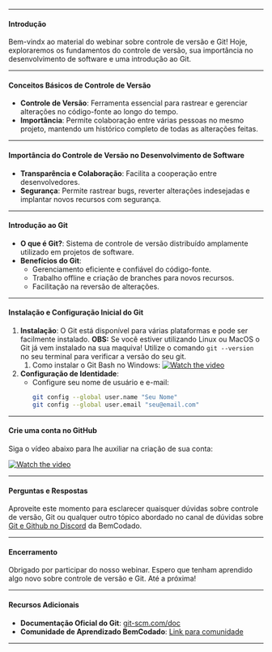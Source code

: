 
---
#### Introdução

Bem-vindx ao material do webinar sobre controle de versão e Git! Hoje, exploraremos os fundamentos do controle de versão, sua importância no desenvolvimento de software e uma introdução ao Git.

---

#### Conceitos Básicos de Controle de Versão

- **Controle de Versão**: Ferramenta essencial para rastrear e gerenciar alterações no código-fonte ao longo do tempo.
- **Importância**: Permite colaboração entre várias pessoas no mesmo projeto, mantendo um histórico completo de todas as alterações feitas.

---

#### Importância do Controle de Versão no Desenvolvimento de Software

- **Transparência e Colaboração**: Facilita a cooperação entre desenvolvedores.
- **Segurança**: Permite rastrear bugs, reverter alterações indesejadas e implantar novos recursos com segurança.

---

#### Introdução ao Git

- **O que é Git?**: Sistema de controle de versão distribuído amplamente utilizado em projetos de software.
- **Benefícios do Git**:
  - Gerenciamento eficiente e confiável do código-fonte.
  - Trabalho offline e criação de branches para novos recursos.
  - Facilitação na reversão de alterações.

---

#### Instalação e Configuração Inicial do Git

1. **Instalação**: O Git está disponível para várias plataformas e pode ser facilmente instalado. **OBS:** Se você estiver utilizando Linux ou MacOS o Git já vem instalado na sua maquiva! Utilize o comando `git --version` no seu terminal para verificar a versão do seu git.
	1. Como instalar o Git Bash no Windows: [![Watch the video](https://i.ytimg.com/vi/s2ptmpslhV4/hq720.jpg?sqp=-oaymwEcCNAFEJQDSFXyq4qpAw4IARUAAIhCGAFwAcABBg==&rs=AOn4CLB5MAIdqAAXpac37TJ7eh9oRFGAGg)](https://www.youtube.com/watch?v=s2ptmpslhV4)
2. **Configuração de Identidade**:
   - Configure seu nome de usuário e e-mail: 
     ```bash
     git config --global user.name "Seu Nome"
     git config --global user.email "seu@email.com"
     ```

---
#### Crie uma conta no GitHub

Siga o vídeo abaixo para lhe auxiliar na criação de sua conta:

[![Watch the video](https://i.ytimg.com/vi/D-qlLy5DNZA/hq720.jpg?sqp=-oaymwEcCNAFEJQDSFXyq4qpAw4IARUAAIhCGAFwAcABBg==&rs=AOn4CLDH2NBI-gGMrLEIf61-VsuiGZe7Vw)](https://www.youtube.com/watch?v=D-qlLy5DNZA)

---
#### Perguntas e Respostas

Aproveite este momento para esclarecer quaisquer dúvidas sobre controle de versão, Git ou qualquer outro tópico abordado no canal de dúvidas sobre [Git e Github no Discord](https://discord.com/channels/1224468395462754345/1224469178677723148) da BemCodado.

---

#### Encerramento

Obrigado por participar do nosso webinar. Espero que tenham aprendido algo novo sobre controle de versão e Git. Até a próxima!

---

#### Recursos Adicionais

- **Documentação Oficial do Git**: [git-scm.com/doc](https://git-scm.com/doc)
- **Comunidade de Aprendizado BemCodado**: [Link para comunidade](https://discord.gg/fvDYw2R2tX)

---